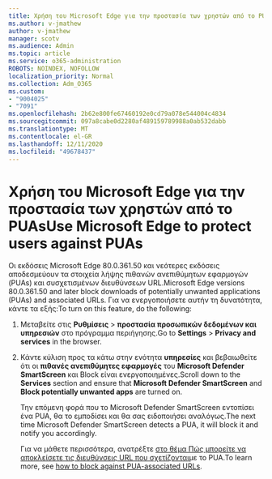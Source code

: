 ```yaml
---
title: Χρήση του Microsoft Edge για την προστασία των χρηστών από το PUAs
ms.author: v-jmathew
author: v-jmathew
manager: scotv
ms.audience: Admin
ms.topic: article
ms.service: o365-administration
ROBOTS: NOINDEX, NOFOLLOW
localization_priority: Normal
ms.collection: Adm_O365
ms.custom:
- "9004025"
- "7091"
ms.openlocfilehash: 2b62e800fe67460192e0cd79a078e544004c4834
ms.sourcegitcommit: 097a8cabe0d2280af489159789988a0ab532dabb
ms.translationtype: MT
ms.contentlocale: el-GR
ms.lasthandoff: 12/11/2020
ms.locfileid: "49678437"
---
```

# <a name="use-microsoft-edge-to-protect-users-against-puas"></a><span data-ttu-id="7b908-102">Χρήση του Microsoft Edge για την προστασία των χρηστών από το PUAs</span><span class="sxs-lookup"><span data-stu-id="7b908-102">Use Microsoft Edge to protect users against PUAs</span></span>

<span data-ttu-id="7b908-103">Οι εκδόσεις Microsoft Edge 80.0.361.50 και νεότερες εκδόσεις αποδεσμεύουν τα στοιχεία λήψης πιθανών ανεπιθύμητων εφαρμογών (PUAs) και συσχετισμένων διευθύνσεων URL.</span><span class="sxs-lookup"><span data-stu-id="7b908-103">Microsoft Edge versions 80.0.361.50 and later block downloads of potentially unwanted applications (PUAs) and associated URLs.</span></span> <span data-ttu-id="7b908-104">Για να ενεργοποιήσετε αυτήν τη δυνατότητα, κάντε τα εξής:</span><span class="sxs-lookup"><span data-stu-id="7b908-104">To turn on this feature, do the following:</span></span>

1. <span data-ttu-id="7b908-105">Μεταβείτε στις **Ρυθμίσεις**  >  **προστασία προσωπικών δεδομένων και υπηρεσιών** στο πρόγραμμα περιήγησης.</span><span class="sxs-lookup"><span data-stu-id="7b908-105">Go to **Settings** > **Privacy and services** in the browser.</span></span>

2. <span data-ttu-id="7b908-106">Κάντε κύλιση προς τα κάτω στην ενότητα **υπηρεσίες** και βεβαιωθείτε ότι οι **πιθανές ανεπιθύμητες εφαρμογές** του **Microsoft Defender SmartScreen** και Block είναι ενεργοποιημένες.</span><span class="sxs-lookup"><span data-stu-id="7b908-106">Scroll down to the **Services** section and ensure that **Microsoft Defender SmartScreen** and **Block potentially unwanted apps** are turned on.</span></span>

    <span data-ttu-id="7b908-107">Την επόμενη φορά που το Microsoft Defender SmartScreen εντοπίσει ένα PUA, θα το εμποδίσει και θα σας ειδοποιήσει αναλόγως.</span><span class="sxs-lookup"><span data-stu-id="7b908-107">The next time Microsoft Defender SmartScreen detects a PUA, it will block it and notify you accordingly.</span></span>

    <span data-ttu-id="7b908-108">Για να μάθετε περισσότερα, ανατρέξτε [στο θέμα Πώς μπορείτε να αποκλείσετε τις διευθύνσεις URL που σχετίζονται](https://go.microsoft.com/fwlink/?linkid=2133024)με το PUA.</span><span class="sxs-lookup"><span data-stu-id="7b908-108">To learn more, see [how to block against PUA-associated URLs](https://go.microsoft.com/fwlink/?linkid=2133024).</span></span>
